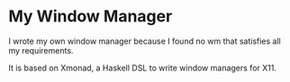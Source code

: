 # My Window Manager

I wrote my own window manager because I found no wm that satisfies all my requirements.

It is based on Xmonad, a Haskell DSL to write window managers for X11.
